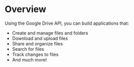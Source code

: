# Overview

Using the Google Drive API, you can build applications that:

- Create and manage files and folders
- Download and upload files
- Share and organize files
- Search for files
- Track changes to files
- And much more!
